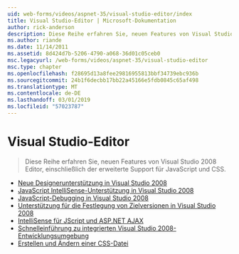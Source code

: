 ```yaml
---
uid: web-forms/videos/aspnet-35/visual-studio-editor/index
title: Visual Studio-Editor | Microsoft-Dokumentation
author: rick-anderson
description: Diese Reihe erfahren Sie, neuen Features von Visual Studio 2008 Editor, einschließlich der erweiterte Support für JavaScript und CSS.
ms.author: riande
ms.date: 11/14/2011
ms.assetid: 8d424d7b-5206-4790-a068-36d01c05ceb0
msc.legacyurl: /web-forms/videos/aspnet-35/visual-studio-editor
msc.type: chapter
ms.openlocfilehash: f28695d13a8fee29816955813bbf34739ebc936b
ms.sourcegitcommit: 24b1f6decbb17bb22a45166e5fdb0845c65af498
ms.translationtype: MT
ms.contentlocale: de-DE
ms.lasthandoff: 03/01/2019
ms.locfileid: "57023787"
---
```

<a name="visual-studio-editor"></a>Visual Studio-Editor
====================
> Diese Reihe erfahren Sie, neuen Features von Visual Studio 2008 Editor, einschließlich der erweiterte Support für JavaScript und CSS.


- [Neue Designerunterstützung in Visual Studio 2008](new-designer-support-in-visual-studio-2008.md)
- [JavaScript IntelliSense-Unterstützung in Visual Studio 2008](javascript-intellisense-support-in-visual-studio-2008.md)
- [JavaScript-Debugging in Visual Studio 2008](javascript-debugging-in-visual-studio-2008.md)
- [Unterstützung für die Festlegung von Zielversionen in Visual Studio 2008](multi-targeting-support-in-visual-studio-2008.md)
- [IntelliSense für JScript und ASP.NET AJAX](intellisense-for-jscript-and-aspnet-ajax.md)
- [Schnelleinführung zu integrierten Visual Studio 2008-Entwicklungsumgebung](quick-tour-of-the-visual-studio-2008-integrated-development-environment.md)
- [Erstellen und Ändern einer CSS-Datei](creating-and-modifying-a-css-file.md)
